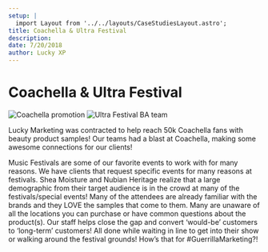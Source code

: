 ```yaml
---
setup: |
  import Layout from '../../layouts/CaseStudiesLayout.astro';
title: Coachella & Ultra Festival
description:
date: 7/20/2018
author: Lucky XP
---
```


# Coachella & Ultra Festival

![Coachella promotion](https://edrosillo.sirv.com/Case%20Studies/CoachellaSpecialEvent/CoachellaSpecialEvent1.jpg)
![Ultra Festival BA team](https://edrosillo.sirv.com/Case%20Studies/CoachellaSpecialEvent/CoachellaSpecialEvent2.jpg)

Lucky Marketing was contracted to help reach 50k Coachella fans with beauty product samples! Our teams had a blast at Coachella, making some awesome connections for our clients!

Music Festivals are some of our favorite events to work with for many reasons. We have clients that request specific events for many reasons at festivals. Shea Moisture and Nubian Heritage realize that a large demographic from their target audience is in the crowd at many of the festivals/special events! Many of the attendees are already familiar with the brands and they LOVE the samples that come to them. Many are unaware of all the locations you can purchase or have common questions about the product(s). Our staff helps close the gap and convert ‘would-be’ customers to ‘long-term’ customers! All done while waiting in line to get into their show or walking around the festival grounds! How’s that for #GuerrillaMarketing?!
